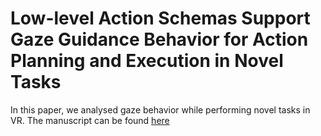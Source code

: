 # Low-level Action Schemas Support Gaze Guidance Behavior for Action Planning and Execution in Novel Tasks

In this paper, we analysed gaze behavior while performing novel tasks in VR. The manuscript can be found [here](https://doi.org/10.1101/2021.01.29.428782)
